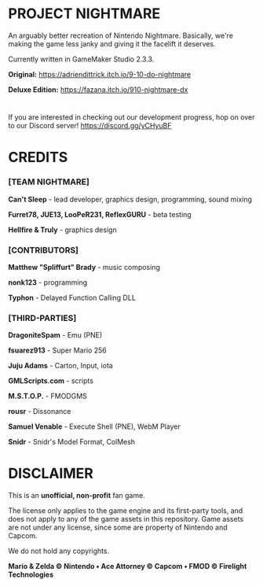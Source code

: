 # PROJECT NIGHTMARE
An arguably better recreation of Nintendo Nightmare.
Basically, we're making the game less janky and giving it the facelift it deserves.

Currently written in GameMaker Studio 2.3.3.

**Original:** https://adriendittrick.itch.io/9-10-do-nightmare

**Deluxe Edition:** https://fazana.itch.io/910-nightmare-dx
# 
If you are interested in checking out our development progress, hop on over to our Discord server! https://discord.gg/yCHyuBF

# CREDITS
### [TEAM NIGHTMARE]

**Can't Sleep** - lead developer, graphics design, programming, sound mixing

**Furret78, JUE13, LooPeR231, ReflexGURU** - beta testing

**Hellfire & Truly** - graphics design

### [CONTRIBUTORS]

**Matthew "Spliffurt" Brady** - music composing

**nonk123** - programming

**Typhon** - Delayed Function Calling DLL

### [THIRD-PARTIES]

**DragoniteSpam** - Emu (PNE)

**fsuarez913** - Super Mario 256

**Juju Adams** - Carton, Input, iota

**GMLScripts.com** - scripts

**M.S.T.O.P.** - FMODGMS

**rousr** - Dissonance

**Samuel Venable** - Execute Shell (PNE), WebM Player

**Snidr** - Snidr's Model Format, ColMesh


# DISCLAIMER
This is an **unofficial, non-profit** fan game.

The license only applies to the game engine and its first-party tools, and does not apply to any of the game assets in this repository.
Game assets are not under any license, since some are property of Nintendo and Capcom.

We do not hold any copyrights.

**Mario & Zelda © Nintendo • Ace Attorney © Capcom • FMOD © Firelight Technologies**

